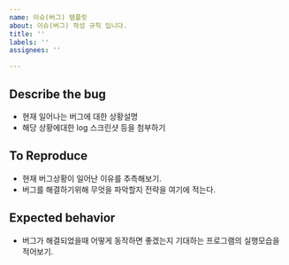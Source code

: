 ```yaml
---
name: 이슈(버그) 템플릿
about: 이슈(버그) 작성 규칙 입니다.
title: ''
labels: ''
assignees: ''

---
```


## **Describe the bug**

- 현재 일어나는 버그에 대한 상황설명
- 해당 상황에대한 log 스크린샷 등을 첨부하기

## **To Reproduce**

- 현재 버그상황이 일어난 이유를 추측해보기.
- 버그를 해결하기위해 무엇을 파악할지 전략을 여기에 적는다.

## **Expected behavior**

- 버그가 해결되었을때 어떻게 동작하면 좋겠는지 기대하는 프로그램의 실행모습을 적어보기.
